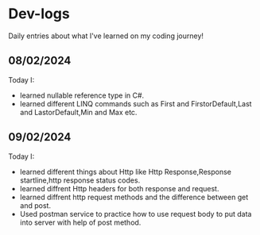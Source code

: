 # Dev-logs

Daily entries about what I've learned on my coding journey!

<h2>08/02/2024</h2>

Today I:

- learned nullable reference type in C#.
- learned different LINQ commands such as First and FirstorDefault,Last and LastorDefault,Min and Max etc.

<h2>09/02/2024</h2>

Today I:

- learned different things about Http like Http Response,Response startline,http response status codes.
- learned diffrent Http headers for both response and request.
- learned diffrent http request methods and the difference between get and post.
- Used postman service to practice how to use request body to put data into server with help of post method.
